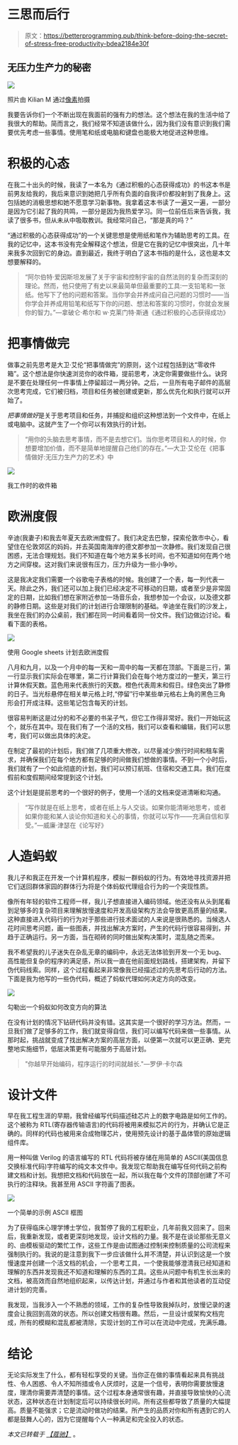 # 三思而后行

> 原文：<https://betterprogramming.pub/think-before-doing-the-secret-of-stress-free-productivity-bdea2184e30f>

## 无压力生产力的秘密

![](img/df5963dfad35302139ec1bd09d158a31.png)

照片由 Kilian M 通过[像素](https://www.pexels.com/photo/photography-of-blue-lagoon-923118/)拍摄

我要告诉你们一个不断出现在我面前的强有力的想法。这个想法在我的生活中给了我很大的帮助。简而言之，我们经常不知道该做什么，因为我们没有意识到我们需要优先考虑一些事情。使用笔和纸或电脑和键盘也能极大地促进这种思维。

# 积极的心态

在我二十出头的时候，我读了一本名为《通过积极的心态获得成功》的书这本书是前男友给我的，我后来意识到她把几乎所有负面的自我评价都投射到了我身上。这包括她的消极思想和她不愿意学习新事物。我拿着这本书读了一遍又一遍，一部分是因为它引起了我的共鸣，一部分是因为我热爱学习。同一位前任后来告诉我，我读了很多书，但从未从中吸取教训。我经常问自己，“那是真的吗？”

“通过积极的心态获得成功”的一个关键思想是使用纸和笔作为辅助思考的工具。在我的记忆中，这本书没有完全解释这个想法，但是它在我的记忆中很突出，几十年来我多次回到它的身边。直到最近，我终于明白了这本书指的是什么，这也是本文想要解释的。

> “阿尔伯特·爱因斯坦发展了关于宇宙和控制宇宙的自然法则的复杂而深刻的理论。然而，他只使用了有史以来最简单但最重要的工具:一支铅笔和一张纸。他写下了他的问题和答案。当你学会并养成问自己问题的习惯时——当你学会并养成用铅笔和纸写下你的问题、想法和答案的习惯时，你就会发展你的智力。”—拿破仑·希尔和 w·克莱门特·斯通《通过积极的心态获得成功》

# 把事情做完

做事之前先思考是大卫·艾伦“把事情做完”的原则，这个过程包括到达“零收件箱”。这个想法是你快速浏览你的收件箱，提前思考，决定你需要做些什么。诀窍是不要在处理任何一件事情上停留超过一两分钟。之后，一旦所有电子邮件的高层次思考完成，它们被归档，项目和任务被创建或更新，那么优先化和执行就可以开始了。

*把事情做好*是关于思考项目和任务，并捕捉和组织这种想法到一个文件中，在纸上或电脑中。这就产生了一个你可以有效执行的计划。

> “用你的头脑去思考事情，而不是去想它们。当你思考项目和人的时候，你想要增加价值，而不是简单地提醒自己他们的存在。”—大卫·艾伦在《把事情做好:无压力生产力的艺术》中

![](img/43b2a6626611153557b0be7e7341169e.png)

我工作时的收件箱

# 欧洲度假

辛迪(我妻子)和我去年夏天去欧洲度假了。我们决定去巴黎，探索伦敦市中心，看望住在伦敦郊区的妈妈，并去英国南海岸的德文郡参加一次静修。我们发现自己很困惑，无法合理规划。我们不知道在每个地方呆多长时间，也不知道如何在两个地方之间穿梭。这对我们来说很有压力，压力升级为一些小争吵。

这是我决定我们需要一个谷歌电子表格的时候。我创建了一个表，每一列代表一天。除此之外，我们还可以加上我们已经决定不可移动的日期，或者至少是非常固定的日期，比如我们想在家附近参加一场音乐会，我想参加一个会议，以及德文郡的静修日期。这些是对我们的计划进行合理限制的基础。辛迪坐在我们的沙发上，我坐在我们的办公桌前，我们都在同一时间看着同一份文件。我们边做边讨论。看看下面的表格。

![](img/99c4a8da62c53ab2b7563d194d19037e.png)

使用 Google sheets 计划去欧洲度假

八月和九月，以及一个月中的每一天和一周中的每一天都在顶部。下面是三行，第一行显示我们实际会在哪里，第二行计算我们会在每个地方度过的一整天，第三行计算休假天数。蓝色用来代表旅行的天数。橙色代表周末和假日。绿色突出了静修的日子。当光标悬停在相关单元格上时,“停留”行中某些单元格右上角的黑色三角形会打开成注释。这些笔记包含每天的计划。

很容易判断这是过分的和不必要的书呆子气，但它工作得非常好。我们一开始玩这个，就乐在其中。现在我们有了一个活的文档，我们可以查看和编辑，我们可以思考，我们可以做出具体的决定。

在制定了最初的计划后，我们做了几项重大修改，以尽量减少旅行时间和租车需求，并确保我们在每个地方都有足够的时间做我们想做的事情。不到一个小时后，我们就有了一个如此彻底的计划，我们可以预订航班、住宿和交通工具。我们在度假前和度假期间经常提到这个计划。

这个计划是提前思考的一个很好的例子，使用一个活的文档来促进清晰和沟通。

> “写作就是在纸上思考，或者在纸上与人交谈。如果你能清晰地思考，或者如果你能和某人谈论你知道和关心的事情，你就可以写作——充满自信和享受。”—威廉·津瑟在《论写好》

# 人造蚂蚁

我儿子和我正在开发一个计算机程序，模拟一群蚂蚁的行为。有效地寻找资源并把它们送回群体家园的群体行为将是个体蚂蚁代理组合行为的一个突现性质。

像所有年轻的软件工程师一样，我儿子想直接进入编码领域。他还没有从头到尾看到足够多的复杂项目来理解放慢速度和开发高级架构方法会导致更高质量的结果。这种直接进入代码行的行为对于那些进行技术面试的人来说是很熟悉的。当候选人花时间思考问题，画一些图表，并找出解决方案时，产生的代码行很容易得到，并趋于正确运行。另一方面，当在砌砖的同时做出架构决策时，混乱随之而来。

我不希望我的儿子迷失在杂乱无章的编码中，永远无法体验到开发一个无 bug、高性能但复杂的程序的满足感，所以我一直在他前面规划路线，搭建架构，并留下伪代码线索。同样，这个过程看起来非常像我已经描述过的先思考后行动的方法。下面是我为他写的一些伪代码，概述了蚂蚁代理如何决定方向的改变。

![](img/b8d14e71bf983f29aab61fe175565c12.png)

勾勒出一个蚂蚁如何改变方向的算法

在没有计划的情况下钻研代码并没有错。这其实是一个很好的学习方法。然而，一旦我们做了足够多的工作，我们就变得自信，我们可以编写代码来做一些事情。从那时起，挑战就变成了找出解决方案的高层方面，以便第一次就可以更正确、更完整地实施细节，低层决策更有可能服务于高层计划。

> "你越早开始编码，程序运行的时间就越长."—罗伊·卡尔森

# 设计文件

早在我工程生涯的早期，我曾经编写代码描述硅芯片上的数字电路是如何工作的。这个被称为 RTL(寄存器传输语言)的代码将被用来模拟芯片的行为，并确认它是正确的。同样的代码也被用来合成物理芯片，使用预先设计的基于晶体管的原始逻辑组件库。

用一种叫做 Verilog 的语言编写的 RTL 代码将被存储在用简单的 ASCII(美国信息交换标准代码)字符编写的纯文本文件中。我发现它帮助我在编写任何代码之前构建文档和计划。我想把文档和代码放在一起，所以我在每个文件的顶部创建了不可执行的注释块。我甚至用 ASCII 字符画了图表。

![](img/fab2b3d66c3c3746d2c71ddd1a57b715.png)

一个简单的示例 ASCII 框图

为了获得临床心理学博士学位，我暂停了我的工程职业，几年前我又回来了。回来后，我重新发现，或者更深刻地发现，设计文档的力量。我不是在谈论那些无意义的、由模板驱动的繁忙工作，这些工作是由试图通过控制来控制质量的公司流程来强制执行的。我说的是注意到我下一步应该做什么并不清楚，并认识到这是一个放慢速度并创建一个活文档的机会，一个思考工具，一个使我能够澄清我已经知道和理解的东西并发现我还不知道和理解的东西的工具。这些从问题中有机生长出来的文档，被高效而自然地组织起来，以传达计划，并通过与作者和其他读者的互动促进计划的完善。

我发现，当我涉入一个不熟悉的领域，工作的复杂性导致我掉队时，放慢记录的速度会让我回到高效的状态。所以创建文档很有趣。然后，一旦设计或架构文档完成，所有的模糊和混乱都被清除，实现计划的工作可以在流动中完成，充满乐趣。

# 结论

无论实际发生了什么，都有轻松享受的关键。当你正在做的事情看起来具有挑战性、令人困惑、令人不知所措或令人厌烦时，这是一个信号，表明你需要放慢速度，理清你需要弄清楚的事情。这个过程本身通常很有趣，并直接导致愉快的心流状态，这种状态在计划制定后可以持续很长时间。所有这些都导致了质量的大幅提高。质量不能强求；它是流动时做功的结果。所产生的品质对你和所有遇到它的人都是鼓舞人心的，因为它提醒每个人一种满足和完全投入的状态。

*本文已转载于* [*【蔻驰】*](https://apps.apple.com/us/app/the-coach-for-men-only/id1497286047) 。